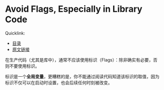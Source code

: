 # Avoid Flags, Especially in Library Code

Quicklink:

- [目录](../readme.md)
- [原文链接](https://abseil.io/tips/45)

在生产代码（尤其是库中），通常不应该使用标识（Flags）：除非确实有必要，否则不要使用标识。

标识是一个**全局变量**，更糟糕的是，你不能通过阅读代码知道该标识的取值，因为标识不仅可以在启动时设置，也会后续任何时刻被改变。
